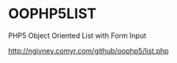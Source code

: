 # OOPHP5LIST
PHP5 Object Oriented List with Form Input

http://ngivney.comyr.com/github/oophp5/list.php
